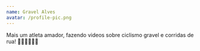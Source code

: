 ```yaml
---
name: Gravel Alves
avatar: /profile-pic.png
---
```


Mais um atleta amador, fazendo videos sobre ciclismo gravel e corridas de rua! 🚴🏻🏃🏻💪🏻
